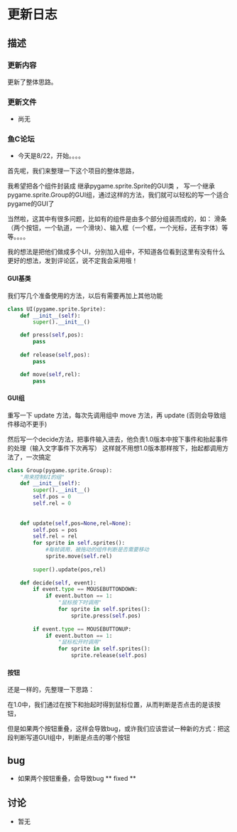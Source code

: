 # 更新日志

## 描述

### 更新内容
更新了整体思路。

### 更新文件
 - 尚无

### 鱼C论坛

 - 今天是8/22，开始。。。。

首先呢，我们来整理一下这个项目的整体思路，

我希望把各个组件封装成 继承pygame.sprite.Sprite的GUI类 ，
写一个继承 pygame.sprite.Group的GUI组，通过这样的方法，我们就可以轻松的写一个适合pygame的GUI了

当然啦，这其中有很多问题，比如有的组件是由多个部分组装而成的，如：
滑条（两个按钮，一个轨道，一个滑块）、输入框（一个框，一个光标，还有字体）等等。。。。

我的想法是把他们做成多个UI，分别加入组中，不知道各位看到这里有没有什么更好的想法，发到评论区，说不定我会采用哦！


#### GUI基类

我们写几个准备使用的方法，以后有需要再加上其他功能

```python
class UI(pygame.sprite.Sprite):
    def __init__(self):
        super().__init__()

    def press(self,pos):
        pass
   
    def release(self,pos):
        pass

    def move(self,rel):
        pass

```

#### GUI组

重写一下 update 方法，每次先调用组中 move 方法，再 update (否则会导致组件移动不更手)

然后写一个decide方法，把事件输入进去，他负责1.0版本中按下事件和抬起事件的处理（输入文字事件下次再写）
这样就不用想1.0版本那样按下，抬起都调用方法了，一次搞定

```python
class Group(pygame.sprite.Group):
    "用来控制UI的组"
    def __init__(self):
        super().__init__()
        self.pos = 0
        self.rel = 0
        
            
    def update(self,pos=None,rel=None):
        self.pos = pos
        self.rel = rel
        for sprite in self.sprites():
            #每帧调用，被拖动的组件判断是否需要移动
            sprite.move(self.rel)
            
        super().update(pos,rel)
        
    def decide(self, event):
        if event.type == MOUSEBUTTONDOWN:
            if event.button == 1:
                "鼠标按下时调用"
                for sprite in self.sprites():
                    sprite.press(self.pos)
                    
        if event.type == MOUSEBUTTONUP:
            if event.button == 1:
                "鼠标松开时调用"
                for sprite in self.sprites():
                    sprite.release(self.pos)
```

#### 按钮

还是一样的，先整理一下思路：

在1.0中，我们通过在按下和抬起时得到鼠标位置，从而判断是否点击的是该按钮，

但是如果两个按钮重叠，这样会导致bug，或许我们应该尝试一种新的方式：把这段判断写道GUI组中，判断是点击的哪个按钮


## bug

 - 如果两个按钮重叠，会导致bug ** fixed **


## 讨论

 - 暂无